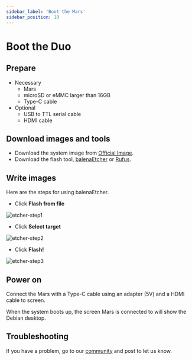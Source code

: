 ```yaml
---
sidebar_label: 'Boot the Mars'
sidebar_position: 10
---
```

# Boot the Duo

## Prepare

- Necessary
  - Mars
  - microSD or eMMC larger than 16GB
  - Type-C cable
- Optional
  - USB to TTL serial cable
  - HDMI cable

## Download images and tools
- Download the system image from [Official Image](https://milkv.io/docs/mars/resources/image).
- Download the flash tool, [balenaEtcher](https://etcher.balena.io/) or [Rufus](https://rufus.ie/en/).

## Write images
Here are the steps for using balenaEtcher.

- Click **Flash from file**

![etcher-step1](/docs/duo/etcher-step1.png)

- Click **Select target**

![etcher-step2](/docs/duo/etcher-step2.png)

- Click **Flash!**

![etcher-step3](/docs/duo/etcher-step3.png)

## Power on

Connect the Mars with a Type-C cable using an adapter (5V) and a HDMI cable to screen.

When the system boots up, the screen Mars is connected to will show the Debian desktop.

## Troubleshooting

If you have a problem, go to our [community](https://community.milkv.io/) and post to let us know.
